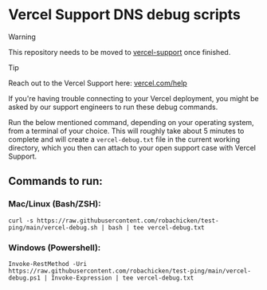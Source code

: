 # Vercel Support DNS debug scripts

> [!WARNING]
> This repository needs to be moved to [vercel-support](https://github.com/vercel-support) once finished.

> [!TIP]
> Reach out to the Vercel Support here: [vercel.com/help](https://vercel.com/help)

If you're having trouble connecting to your Vercel deployment, you might be asked by our support engineers to run these debug commands.

Run the below mentioned command, depending on your operating system, from a terminal of your choice. This will roughly take about 5 minutes to complete and will create a `vercel-debug.txt` file in the current working directory, which you then can attach to your open support case with Vercel Support.


## Commands to run:

### Mac/Linux (Bash/ZSH):
    curl -s https://raw.githubusercontent.com/robachicken/test-ping/main/vercel-debug.sh | bash | tee vercel-debug.txt

### Windows (Powershell): 
    Invoke-RestMethod -Uri https://raw.githubusercontent.com/robachicken/test-ping/main/vercel-debug.ps1 | Invoke-Expression | tee vercel-debug.txt
